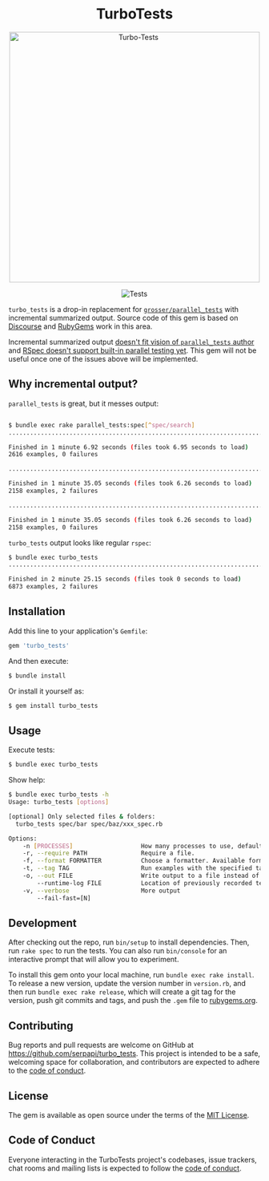 <h1 align="center">
  TurboTests
</h1>

<div align="center">
   <img src="https://user-images.githubusercontent.com/78694043/233910064-87a6d557-1120-42d2-b965-2a9403c6f2f4.svg" width="500" alt="Turbo-Tests">
  
</div>

<div align="center">

  ![Tests](https://github.com/serpapi/turbo_tests/workflows/Tests/badge.svg)

</div>

`turbo_tests` is a drop-in replacement for [`grosser/parallel_tests`](https://github.com/grosser/parallel_tests) with incremental summarized output. Source code of this gem is based on [Discourse](https://github.com/discourse/discourse/blob/6b9784cf8a18636bce281a7e4d18e65a0cbc6290/lib/turbo_tests.rb) and [RubyGems](https://github.com/rubygems/rubygems/tree/390335ceb351668cd433bd5bb9823dd021f82533/bundler/tool) work in this area.

Incremental summarized output [doesn't fit vision of `parallel_tests` author](https://github.com/grosser/parallel_tests/issues/708) and [RSpec doesn't support built-in parallel testing yet](https://github.com/rspec/rspec-rails/issues/2104#issuecomment-658474900). This gem will not be useful once one of the issues above will be implemented.

## Why incremental output?

`parallel_tests` is great, but it messes output:

```bash

$ bundle exec rake parallel_tests:spec[^spec/search]
.................................................................................................................................................................................................................................................................................................................................................................................................................................................................................................................................................................................

Finished in 1 minute 6.92 seconds (files took 6.95 seconds to load)
2616 examples, 0 failures

.........................................................................................................................................F........................................................................................................................................F..............................................................................................................................................................................................................................................................................................

Finished in 1 minute 35.05 seconds (files took 6.26 seconds to load)
2158 examples, 2 failures

.................................................................................................................................................................................................................................................................................................................................................................................................................................................................................................................................................................................

Finished in 1 minute 35.05 seconds (files took 6.26 seconds to load)
2158 examples, 0 failures
```

`turbo_tests` output looks like regular `rspec`:

```bash
$ bundle exec turbo_tests
..........................................................................................................................................................................................................................................................................................................................................................................................................................................................................................................................................................................................................................................................................................................................F........................................................................................................................................F..............................................................................................................................................................................................................................................................................................................................................................................................................................................................................................................................................................................................................................................................................................................................................................................................................................................................................

Finished in 2 minute 25.15 seconds (files took 0 seconds to load)
6873 examples, 2 failures
```

## Installation

Add this line to your application's `Gemfile`:

```ruby
gem 'turbo_tests'
```

And then execute:

```bash
$ bundle install
```

Or install it yourself as:

```bash
$ gem install turbo_tests
```

## Usage

Execute tests:

```bash
$ bundle exec turbo_tests
```

Show help:

```bash
$ bundle exec turbo_tests -h
Usage: turbo_tests [options]

[optional] Only selected files & folders:
  turbo_tests spec/bar spec/baz/xxx_spec.rb

Options:
    -n [PROCESSES]                   How many processes to use, default: available CPUs
    -r, --require PATH               Require a file.
    -f, --format FORMATTER           Choose a formatter. Available formatters: progress (p), documentation (d). Default: progress
    -t, --tag TAG                    Run examples with the specified tag.
    -o, --out FILE                   Write output to a file instead of $stdout
        --runtime-log FILE           Location of previously recorded test runtimes
    -v, --verbose                    More output
        --fail-fast=[N]
```

## Development

After checking out the repo, run `bin/setup` to install dependencies. Then, run `rake spec` to run the tests. You can also run `bin/console` for an interactive prompt that will allow you to experiment.

To install this gem onto your local machine, run `bundle exec rake install`. To release a new version, update the version number in `version.rb`, and then run `bundle exec rake release`, which will create a git tag for the version, push git commits and tags, and push the `.gem` file to [rubygems.org](https://rubygems.org).

## Contributing

Bug reports and pull requests are welcome on GitHub at https://github.com/serpapi/turbo_tests. This project is intended to be a safe, welcoming space for collaboration, and contributors are expected to adhere to the [code of conduct](https://github.com/serpapi/turbo_tests/blob/master/CODE_OF_CONDUCT.md).


## License

The gem is available as open source under the terms of the [MIT License](https://opensource.org/licenses/MIT).

## Code of Conduct

Everyone interacting in the TurboTests project's codebases, issue trackers, chat rooms and mailing lists is expected to follow the [code of conduct](https://github.com/serpapi/turbo_tests/blob/master/CODE_OF_CONDUCT.md).
